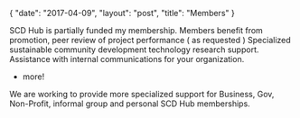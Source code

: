 {
   "date": "2017-04-09",
   "layout": "post",
   "title": "Members"
}

SCD Hub is partially funded my membership. 
Members benefit from promotion, peer review of project performance ( as requested )
Specialized sustainable community development technology research support.
Assistance with internal communications for your organization.
- more! 

We are working to provide more specialized support for Business, Gov, 
Non-Profit, informal group and personal SCD Hub memberships.